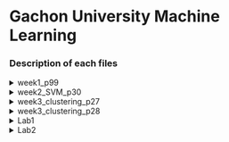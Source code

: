 # Gachon University Machine Learning

### Description of each files

<details>
<summary>week1_p99</summary>
</details>

<details>
<summary>week2_SVM_p30</summary>
</details>

<details>
<summary>week3_clustering_p27</summary>
</details>

<details>
<summary>week3_clustering_p28</summary>
</details>

<details>
<summary>Lab1</summary>
</details>

<details>
<summary>Lab2</summary>

## Lab2_autoML

<aside>
Python Library provides parameters for outputting clustering results through a combination of clustering models, encoders, and scalers for a dataset of selected features. As a result, plot, purity, and silhouette scores are output.

</aside>

**Methods:**

- **object_encoder**(dataframe, encoder, target_feature)
    
  Encoding target_feature, i.e. category feature, according to encoder method
    
- **data_scaling**(dataframe, scaling)
    
    Scales the data frame according to the scaling function of the numeric data.
    
- **model_kmeans**(X, y, [, k]=None)
    
    Use the K mean clustering model to predict k clusters.
    
- **model_gaussian**(X, y ,[, k]=None)
    
    Use the GaussianMixture(EM) clustering model to predict k clusters.
    
- **model_clarans**(X, y ,[, k]=None)
    
    Use the CLARANS clustering model to predict k clusters.
    
- **model_dbscan**(X, y)
    
    Use the DBSCAN clustering model to predict clusters.
    
- **model_meanshift**(X, y)
    
    Use the Mean Shift clustering model to predict clusters.
    
- **scores**(dataset, predict_y, true_y, k)
    
    Compare actual and predictive results to obtain purity and silhouette scores, and return information about them as strings.
    
- **compute_purity**(predict_y, true_y ,k)
    
    Compare actual and predicted results to obtain a purity score.
    
- **preprocessing** (dataset, encoder, scaling, encode_feature_list)
    
    Transform the dataset to match encoder and scaling.
    
- **auto_ml**(dataset, [, model],[, ecoder], [, scaling], [, select_feature_list]=None, [, k]=None )
    
    **Major Function.**
    Plot the scores and results for all combinations of model, encoder, scaling, and k.
    
---

## Lab2_autoML.auto_ml

<aside>
class **auto_ml** *(input_dataset, model_lists, encoder_lists, scaling_lists, select_feature_lists=None, k_lists=None):*

</aside>

**Major Function**.

The result of the combination of all parameters is shown through plot.

**Parameters:**

- **input_dataset: pd.DataFrame**
    
    Dataset with combined x,y for clustering
    
- **model_lists: list**
    
    List of models for clustering
    
- **encoder_lists: list**
    
    List of encoders for clustering
    
- **scaling_lists: list**
    
    List of scaliers for clustering
    
- **select_feature_lists: list, default = None**
    
    List of features to be extracted and used separately from ‘input_dataset’
    
- **k_lists: list, default = None**
    
    List of clustering counts (ex. [1,2,3] or [2,5,10])
    

**Attribute:**

- **dataset_x: pd.DataFrame**
    
    Data set excluding actual result data in input_dataset
    
- **dataset_y: pd.DataFrame**
    
    Actual result data to be compared with clustering results in input_dataset
    
- **data_category: list, default=None**
    
    List to store the name of the feature whose data is an object in input_dataset
    
- **dataset_x_encode: pd.DataFrame**
    
    Data set with preprocessing
    
- **count: int**
    
    An int-type variable to determine the number of all combinations
</details>
